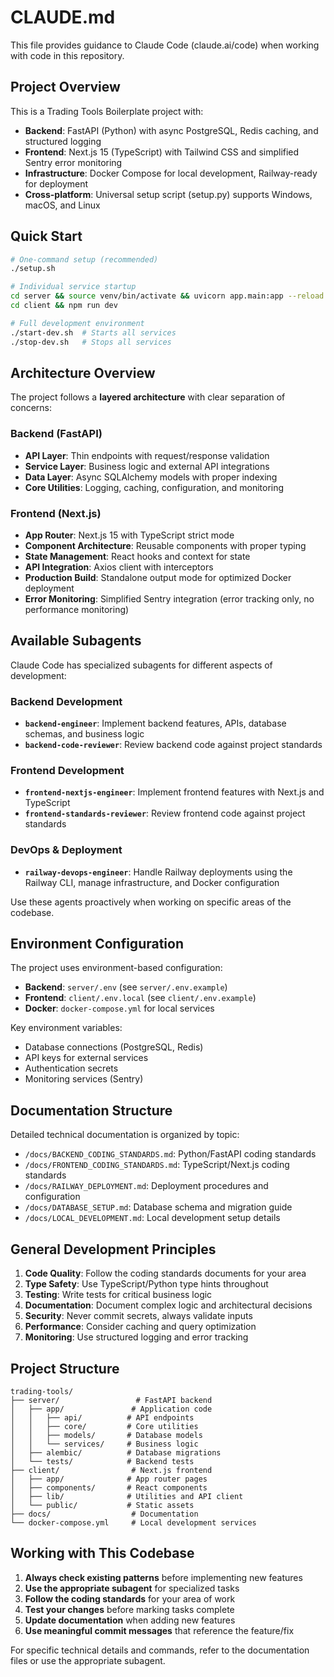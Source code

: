 # CLAUDE.md

This file provides guidance to Claude Code (claude.ai/code) when working with code in this repository.

## Project Overview

This is a Trading Tools Boilerplate project with:
- **Backend**: FastAPI (Python) with async PostgreSQL, Redis caching, and structured logging
- **Frontend**: Next.js 15 (TypeScript) with Tailwind CSS and simplified Sentry error monitoring
- **Infrastructure**: Docker Compose for local development, Railway-ready for deployment
- **Cross-platform**: Universal setup script (setup.py) supports Windows, macOS, and Linux

## Quick Start

```bash
# One-command setup (recommended)
./setup.sh

# Individual service startup
cd server && source venv/bin/activate && uvicorn app.main:app --reload  # Backend
cd client && npm run dev                                                # Frontend

# Full development environment
./start-dev.sh  # Starts all services
./stop-dev.sh   # Stops all services
```

## Architecture Overview

The project follows a **layered architecture** with clear separation of concerns:

### Backend (FastAPI)
- **API Layer**: Thin endpoints with request/response validation
- **Service Layer**: Business logic and external API integrations
- **Data Layer**: Async SQLAlchemy models with proper indexing
- **Core Utilities**: Logging, caching, configuration, and monitoring

### Frontend (Next.js)
- **App Router**: Next.js 15 with TypeScript strict mode
- **Component Architecture**: Reusable components with proper typing
- **State Management**: React hooks and context for state
- **API Integration**: Axios client with interceptors
- **Production Build**: Standalone output mode for optimized Docker deployment
- **Error Monitoring**: Simplified Sentry integration (error tracking only, no performance monitoring)

## Available Subagents

Claude Code has specialized subagents for different aspects of development:

### Backend Development
- **`backend-engineer`**: Implement backend features, APIs, database schemas, and business logic
- **`backend-code-reviewer`**: Review backend code against project standards

### Frontend Development
- **`frontend-nextjs-engineer`**: Implement frontend features with Next.js and TypeScript
- **`frontend-standards-reviewer`**: Review frontend code against project standards

### DevOps & Deployment
- **`railway-devops-engineer`**: Handle Railway deployments using the Railway CLI, manage infrastructure, and Docker configuration

Use these agents proactively when working on specific areas of the codebase.

## Environment Configuration

The project uses environment-based configuration:

- **Backend**: `server/.env` (see `server/.env.example`)
- **Frontend**: `client/.env.local` (see `client/.env.example`)
- **Docker**: `docker-compose.yml` for local services

Key environment variables:
- Database connections (PostgreSQL, Redis)
- API keys for external services
- Authentication secrets
- Monitoring services (Sentry)

## Documentation Structure

Detailed technical documentation is organized by topic:

- `/docs/BACKEND_CODING_STANDARDS.md`: Python/FastAPI coding standards
- `/docs/FRONTEND_CODING_STANDARDS.md`: TypeScript/Next.js coding standards
- `/docs/RAILWAY_DEPLOYMENT.md`: Deployment procedures and configuration
- `/docs/DATABASE_SETUP.md`: Database schema and migration guide
- `/docs/LOCAL_DEVELOPMENT.md`: Local development setup details

## General Development Principles

1. **Code Quality**: Follow the coding standards documents for your area
2. **Type Safety**: Use TypeScript/Python type hints throughout
3. **Testing**: Write tests for critical business logic
4. **Documentation**: Document complex logic and architectural decisions
5. **Security**: Never commit secrets, always validate inputs
6. **Performance**: Consider caching and query optimization
7. **Monitoring**: Use structured logging and error tracking

## Project Structure

```
trading-tools/
├── server/                 # FastAPI backend
│   ├── app/               # Application code
│   │   ├── api/          # API endpoints
│   │   ├── core/         # Core utilities
│   │   ├── models/       # Database models
│   │   └── services/     # Business logic
│   ├── alembic/          # Database migrations
│   └── tests/            # Backend tests
├── client/                # Next.js frontend
│   ├── app/              # App router pages
│   ├── components/       # React components
│   ├── lib/              # Utilities and API client
│   └── public/           # Static assets
├── docs/                  # Documentation
└── docker-compose.yml     # Local development services
```

## Working with This Codebase

1. **Always check existing patterns** before implementing new features
2. **Use the appropriate subagent** for specialized tasks
3. **Follow the coding standards** for your area of work
4. **Test your changes** before marking tasks complete
5. **Update documentation** when adding new features
6. **Use meaningful commit messages** that reference the feature/fix

For specific technical details and commands, refer to the documentation files or use the appropriate subagent.